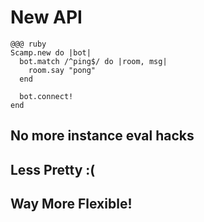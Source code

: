<!SLIDE center #api>

# New API

<!SLIDE #api>

    @@@ ruby
    Scamp.new do |bot|
      bot.match /^ping$/ do |room, msg|
        room.say "pong"
      end

      bot.connect!
    end

<!SLIDE center #api>

## No more instance eval hacks

<!SLIDE center #api>

## Less Pretty :(

<!SLIDE center #api>

## Way More Flexible!
